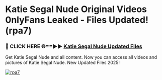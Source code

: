 # Katie Segal Nude Original Videos 0nlyFans Leaked - Files Updated! (rpa7)

<h3>🔴 CLICK HERE 🌐==►► <a href="https://tinyurl.com/5h6xmrr3" rel="nofollow">Katie Segal Nude Updated Files</a></h3>

Get Katie Segal Nude and all content. Now you can access all videos and pictures of Katie Segal Nude. New Updated Files 2025!

[![rpa7](https://i.imgur.com/KVD873Z.gif)](https://tinyurl.com/5h6xmrr3)
